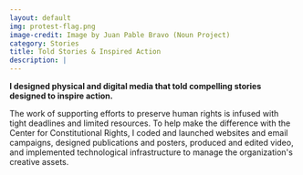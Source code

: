 ```yaml
---
layout: default
img: protest-flag.png
image-credit: Image by Juan Pable Bravo (Noun Project)
category: Stories
title: Told Stories & Inspired Action
description: |
---
```

**I designed physical and digital media that told compelling stories designed to inspire action.**

The work of supporting efforts to preserve human rights is infused with tight deadlines and limited resources. To help make the difference with the Center for Constitutional Rights, I coded and launched websites and email campaigns, designed publications and posters, produced and edited video, and implemented technological infrastructure to manage the organization's creative assets.
